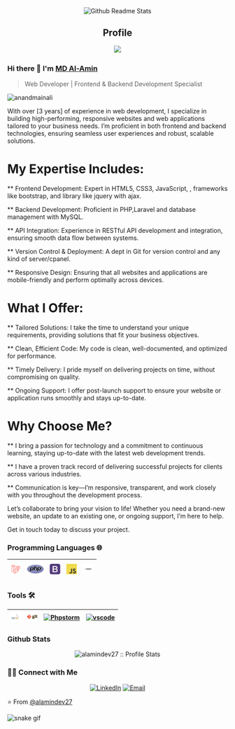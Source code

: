 <p align="center">
 <img width="100px" src="https://res.cloudinary.com/anuraghazra/image/upload/v1594908242/logo_ccswme.svg" align="center" alt="Github Readme Stats" />
<!--<img src=https://drive.google.com/file/d/1GaPtN-2a6WLJvI4zqdr33uLOUBEjiNQG/view?usp=drivesdk" align="center" alt= github profile logo/> -->
 <h2 align="center">Profile</h2>
</p>

<p align="center">
  <img src="https://github.com/thompsonemerson/thompsonemerson/raw/master/cover-thompson.png" />
</p>





### Hi there 👋 I'm [MD Al-Amin](https://alamindev-27.com.np)
> Web Developer | Frontend & Backend Development Specialist


<img src="https://komarev.com/ghpvc/?username=anandmainali" alt="anandmainali" />

<div>
 <p>
With over [3 years] of experience in web development, I specialize in building high-performing, responsive websites and web applications tailored to your business needs. I’m proficient in both frontend and backend technologies, ensuring seamless user experiences and robust, scalable solutions.

My Expertise Includes:
==================
** Frontend Development: Expert in HTML5, CSS3, JavaScript, , frameworks like bootstrap, and library like jquery with ajax.

** Backend Development: Proficient in PHP,Laravel and database management with MySQL.

** API Integration: Experience in RESTful API development and integration, ensuring smooth data flow between systems.

** Version Control & Deployment: A dept in Git for version control and any kind of server/cpanel.

** Responsive Design: Ensuring that all websites and applications are mobile-friendly and perform optimally across devices.

What I Offer:
==========
** Tailored Solutions: I take the time to understand your unique requirements, providing solutions that fit your business objectives.

** Clean, Efficient Code: My code is clean, well-documented, and optimized for performance.

** Timely Delivery: I pride myself on delivering projects on time, without compromising on quality.

** Ongoing Support: I offer post-launch support to ensure your website or application runs smoothly and stays up-to-date.


Why Choose Me?
==============
** I bring a passion for technology and a commitment to continuous learning, staying up-to-date with the latest web development trends.

** I have a proven track record of delivering successful projects for clients across various industries.

** Communication is key—I’m responsive, transparent, and work closely with you throughout the development process.


Let’s collaborate to bring your vision to life! Whether you need a brand-new website, an update to an existing one, or ongoing support, I’m here to help.

Get in touch today to discuss your project.
</p>
</div>

### Programming Languages 🌐

| [<img src="https://raw.githubusercontent.com/github/explore/80688e429a7d4ef2fca1e82350fe8e3517d3494d/topics/laravel/laravel.png" alt="Laravel" width="24">](https://laravel.com/) | [<img src="https://raw.githubusercontent.com/github/explore/80688e429a7d4ef2fca1e82350fe8e3517d3494d/topics/php/php.png" alt="php" width="38">](https://php.net/)  | [<img src="https://raw.githubusercontent.com/github/explore/80688e429a7d4ef2fca1e82350fe8e3517d3494d/topics/bootstrap/bootstrap.png" alt="Bootstrap" width="24">](https://getbootstrap.com/) |  [<img src="https://raw.githubusercontent.com/github/explore/80688e429a7d4ef2fca1e82350fe8e3517d3494d/topics/javascript/javascript.png" alt="jQuery" width="24">](https://jquery.com/) | [<img src="https://raw.githubusercontent.com/github/explore/80688e429a7d4ef2fca1e82350fe8e3517d3494d/topics/jquery/jquery.png" alt="jQuery" width="24">](https://jquery.com/)
|---|---|---|---|---|
 
### Tools 🛠️

| [<img src="https://raw.githubusercontent.com/github/explore/80688e429a7d4ef2fca1e82350fe8e3517d3494d/topics/mysql/mysql.png" alt="mysql" width="24">](https://www.mysql.com/) | [<img src="https://raw.githubusercontent.com/github/explore/80688e429a7d4ef2fca1e82350fe8e3517d3494d/topics/git/git.png" alt="Git" width="24">](https://git-scm.com/) | [<img src="https://logonoid.com/images/phpstorm-logo.png" alt="Phpstorm" width="24">](https://www.jetbrains.com/phpstorm/) | [<img src="https://upload.wikimedia.org/wikipedia/commons/thumb/2/2d/Visual_Studio_Code_1.18_icon.svg/1200px-Visual_Studio_Code_1.18_icon.svg.png" alt="vscode" width="24">](https://code.visualstudio.com/)
|---|---|---|---|

### Github Stats
<p align="center"><img src="https://github-readme-stats.vercel.app/api?username=alamindev27&show_icons=true&theme=synthwave" alt="alamindev27 :: Profile Stats" /></p>


<h3> 🤝🏻 Connect with Me </h3>

<p align="center">
<!-- <a href="https://www.alamindev-27.com.np" target="_blank"><img alt="Website" src="https://img.shields.io/badge/Website-www.alamindev-27.com.np-blue?style=flat&logo=google-chrome"></a> -->
<a href="https://www.linkedin.com/in/alamindev27/" target="_blank"><img alt="LinkedIn" src="https://img.shields.io/badge/LinkedIn-@alamindev27-blue?style=flat&logo=linkedin"></a> <a href="mailto:alamindev27@gmail.com"><img alt="Email" src="https://img.shields.io/badge/Email-alamindev27@gmail.com-blue?style=flat&logo=gmail"></a>
</p>
 
<!-- <a href="https://stackoverflow.com/users/8519896/anand-mainali?tab=profile" target="_blank"><img alt="Stack Overflow" src="https://img.shields.io/badge/Stackoverflow-Anand%20Mainali-blue?style=flat&logo=stackoverflow"></a> -->
 



⭐️ From [@alamindev27](https://github.com/alamindev27)


![snake gif](https://github.com/alamindev27/alamindev27/blob/output/github-contribution-grid-snake.gif)
